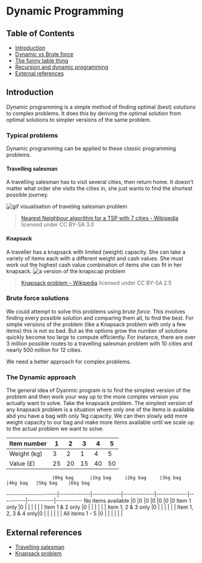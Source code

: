 # Dynamic Programming

## Table of Contents

* [Introduction](#introduction)
* [Dynamic vs Brute force](#terminology)
* [The funny table thing](#terminology)
* [Recursion and dynamic programming](#terminology)
* [External references](#external-references)

## Introduction

Dynamic programming is a simple method of finding optimal (best) solutions to complex problems. It does this by deriving the optimal solution from optimal solutions to simpler versions of the same problem.

### Typical problems

Dynamic programming can be applied to these *classic* programming problems.

#### Travelling salesman

A travelling salesman has to visit several cities, then return home. It doesn't matter what order she visits the cities in, she just wants to find the shortest possible journey.

![gif visualisation of traveling salesman problem](https://upload.wikimedia.org/wikipedia/commons/2/23/Nearestneighbor.gif)
> [Nearest Neighbour algorithm for a TSP with 7 cities - Wikipedia](https://en.wikipedia.org/wiki/Travelling_salesman_problem#/media/File:Nearestneighbor.gif) licensed under CC BY-SA 3.0

#### Knapsack

A traveller has a knapsack with limited (weight) capacity. She can take a variety of items each with a different weight and cash values. She must work out the highest cash value combination of items she can fit in her knapsack.
![a version of the knapscap problem](https://upload.wikimedia.org/wikipedia/commons/thumb/f/fd/Knapsack.svg/486px-Knapsack.svg.png)
>[Knapsack problem - Wikipedia](https://en.wikipedia.org/wiki/Knapsack_problem#/media/File:Knapsack.svg) licensed under CC BY-SA 2.5

### Brute force solutions

We could attempt to solve this problems using *brute force*. This involves finding every possible solution and comparing them all, to find the best. For simple versions of the problem (like a Knapsack problem with only a few items) this is not so bad. But as the options grow the number of solutions quickly become too large to compute efficiently. For instance, there are over 3 million possible routes to a travelling salesman problem with 10 cities and nearly 500 million for 12 cities.

We need a better approach for complex problems.

### The Dynamic approach

The general idea of Dyanmic program is to find the simplest version of the problem and then work your way up to the more complex version you actually want to solve. Take the knapsack problem. The simplest version of any knapsack problem is a situation where only one of the items is available abd you have a bag with only 1kg capacity. We can then slowly add more weight capacity to our bag and make more items available until we scale up to the actual problem we want to solve.


 Item number      |1            | 2          |3            |4           |5
------------------|-------------|------------|-------------|------------|-----------
Weight (kg)       |3            |2           |1            |4           |5 
Value (£)         |25           |20          |15           |40          |50



                     |0kg bag      |1kg bag     |2kg bag     |3kg bag       |4kg bag   |5kg bag    |6kg bag
---------------------|-------------|------------|-------------|-------------|----------|-----------|-----------
No items available   |0            |0           |0            |0            |0         |0          |0
Item 1 only          |0            |            |             |             |          |           |
Item 1 & 2 only      |0            |            |             |             |          |           |
Item 1, 2 & 3 only   |0            |            |             |             |          |           |
Item 1, 2, 3 & 4 only|0            |            |             |             |          |           |
All items 1 - 5      |0            |            |             |             |          |           |



## External references
- [Travelling salesman](https://simple.wikipedia.org/wiki/Travelling_salesman_problem)
- [Knapsack problem](https://en.wikipedia.org/wiki/Knapsack_problem)
